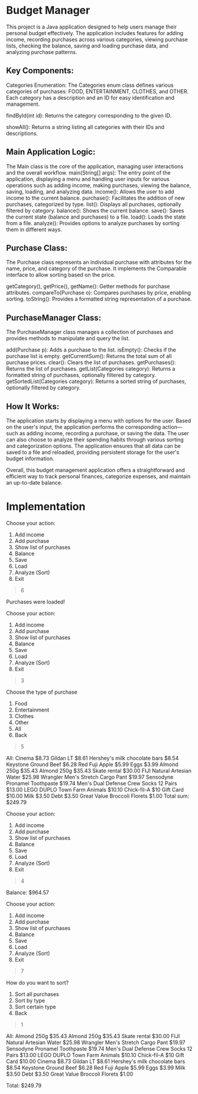 # Budget Manager

This project is a Java application designed to help users manage their personal budget effectively. The application includes features for adding income, recording purchases across various categories, viewing purchase lists, checking the balance, saving and loading purchase data, and analyzing purchase patterns.

## Key Components:
Categories Enumeration: The Categories enum class defines various categories of purchases: FOOD, ENTERTAINMENT, CLOTHES, and OTHER. Each category has a description and an ID for easy identification and management.

findById(int id): Returns the category corresponding to the given ID.

showAll(): Returns a string listing all categories with their IDs and descriptions.

## Main Application Logic:

The Main class is the core of the application, managing user interactions and the overall workflow.
main(String[] args): The entry point of the application, displaying a menu and handling user inputs for various operations such as adding income, making purchases, viewing the balance, saving, loading, and analyzing data.
income(): Allows the user to add income to the current balance.
purchase(): Facilitates the addition of new purchases, categorized by type.
list(): Displays all purchases, optionally filtered by category.
balance(): Shows the current balance.
save(): Saves the current state (balance and purchases) to a file.
load(): Loads the state from a file.
analyze(): Provides options to analyze purchases by sorting them in different ways.

## Purchase Class:
The Purchase class represents an individual purchase with attributes for the name, price, and category of the purchase. It implements the Comparable interface to allow sorting based on the price.

getCategory(), getPrice(), getName(): Getter methods for purchase attributes.
compareTo(Purchase o): Compares purchases by price, enabling sorting.
toString(): Provides a formatted string representation of a purchase.
## PurchaseManager Class:
The PurchaseManager class manages a collection of purchases and provides methods to manipulate and query the list.

add(Purchase p): Adds a purchase to the list.
isEmpty(): Checks if the purchase list is empty.
getCurrentSum(): Returns the total sum of all purchase prices.
clear(): Clears the list of purchases.
getPurchases(): Returns the list of purchases.
getList(Categories category): Returns a formatted string of purchases, optionally filtered by category.
getSortedList(Categories category): Returns a sorted string of purchases, optionally filtered by category.
## How It Works:
The application starts by displaying a menu with options for the user. Based on the user's input, the application performs the corresponding action—such as adding income, recording a purchase, or saving the data. The user can also choose to analyze their spending habits through various sorting and categorization options. The application ensures that all data can be saved to a file and reloaded, providing persistent storage for the user's budget information.

Overall, this budget management application offers a straightforward and efficient way to track personal finances, categorize expenses, and maintain an up-to-date balance.

# Implementation

Choose your action:
1) Add income
2) Add purchase
3) Show list of purchases
4) Balance
5) Save
6) Load
7) Analyze (Sort)
0) Exit
> 6

Purchases were loaded!

Choose your action:
1) Add income
2) Add purchase
3) Show list of purchases
4) Balance
5) Save
6) Load
7) Analyze (Sort)
0) Exit
> 3

Choose the type of purchase
1) Food
2) Entertainment
3) Clothes
4) Other
5) All
6) Back
> 5

All:
Cinema $8.73
Gildan LT $8.61
Hershey's milk chocolate bars $8.54
Keystone Ground Beef $6.28
Red Fuji Apple $5.99
Eggs $3.99
Almond 250g $35.43
Almond 250g $35.43
Skate rental $30.00
FIJI Natural Artesian Water $25.98
Wrangler Men's Stretch Cargo Pant $19.97
Sensodyne Pronamel Toothpaste $19.74
Men's Dual Defense Crew Socks 12 Pairs $13.00
LEGO DUPLO Town Farm Animals $10.10
Chick-fil-A $10 Gift Card $10.00
Milk $3.50
Debt $3.50
Great Value Broccoli Florets $1.00
Total sum: $249.79


Choose your action:
1) Add income
2) Add purchase
3) Show list of purchases
4) Balance
5) Save
6) Load
7) Analyze (Sort)
0) Exit
> 4

Balance: $964.57

Choose your action:
1) Add income
2) Add purchase
3) Show list of purchases
4) Balance
5) Save
6) Load
7) Analyze (Sort)
0) Exit
> 7

How do you want to sort?
1) Sort all purchases
2) Sort by type
3) Sort certain type
4) Back
> 1

All:
Almond 250g $35.43
Almond 250g $35.43
Skate rental $30.00
FIJI Natural Artesian Water $25.98
Wrangler Men's Stretch Cargo Pant $19.97
Sensodyne Pronamel Toothpaste $19.74
Men's Dual Defense Crew Socks 12 Pairs $13.00
LEGO DUPLO Town Farm Animals $10.10
Chick-fil-A $10 Gift Card $10.00
Cinema $8.73
Gildan LT $8.61
Hershey's milk chocolate bars $8.54
Keystone Ground Beef $6.28
Red Fuji Apple $5.99
Eggs $3.99
Milk $3.50
Debt $3.50
Great Value Broccoli Florets $1.00

Total: $249.79




